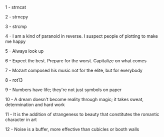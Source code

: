 1 - strncat

2 - strncpy

3 - strcmp

4 - I am a kind of paranoid in reverse. I suspect people of plotting to make me happy

5 - Always look up

6 - Expect the best. Prepare for the worst. Capitalize on what comes

7 - Mozart composed his music not for the elite, but for everybody

8 - rot13

9 - Numbers have life; they're not just symbols on paper

10 -  A dream doesn't become reality through magic; it takes sweat, determination and hard work

11 - It is the addition of strangeness to beauty that constitutes the romantic character in art

12 - Noise is a buffer, more effective than cubicles or booth walls


